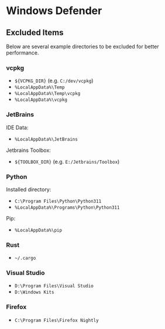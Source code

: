 # Windows Defender

## Excluded Items

Below are several example directories to be excluded for better performance.

### vcpkg

- `${VCPKG_DIR}` (e.g. `C:/dev/vcpkg`)
- `%LocalAppData%\Temp`
- `%LocalAppData%\Temp\vcpkg`
- `%LocalAppData%\vcpkg`

### JetBrains

IDE Data:

- `%LocalAppData%\JetBrains`

Jetbrains Toolbox:

- `${TOOLBOX_DIR}` (e.g. `E:/Jetbrains/Toolbox`)

### Python

Installed directory:

- `C:\Program Files\Python\Python311`
- `%LocalAppData%\Programs\Python\Python311`

Pip:

- `%LocalAppData%\pip`

### Rust

- `~/.cargo`

### Visual Studio

- `D:\Program Files\Visual Studio`
- `D:\Windows Kits`

### Firefox

- `C:\Program Files\Firefox Nightly`

